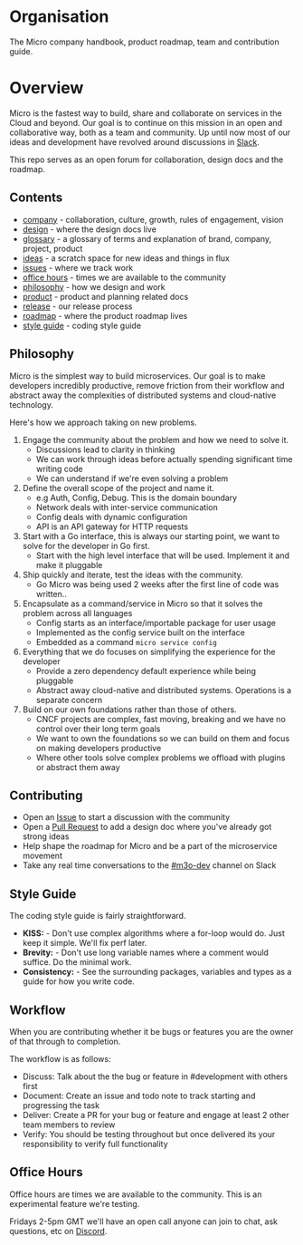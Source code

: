 # Organisation

The Micro company handbook, product roadmap, team and contribution guide.

# Overview 

Micro is the fastest way to build, share and collaborate on services in the Cloud and beyond. Our goal is to continue on this mission in an open and collaborative way, both as a team and community. Up until now most of our ideas and development have revolved around discussions in [Slack](https://slack.m3o.com).

This repo serves as an open forum for collaboration, design docs and the roadmap.

## Contents

- [company](company) - collaboration, culture, growth, rules of engagement, vision
- [design](design) - where the design docs live
- [glossary](glossary.md) - a glossary of terms and explanation of brand, company, project, product
- [ideas](ideas) - a scratch space for new ideas and things in flux
- [issues](https://github.com/m3o/development/issues) - where we track work
- [office hours](#office-hours) - times we are available to the community
- [philosophy](#philosophy) - how we design and work
- [product](product) - product and planning related docs
- [release](company/release-process.md) - our release process
- [roadmap](roadmap) - where the product roadmap lives
- [style guide](#style-guide) - coding style guide

## Philosophy

Micro is the simplest way to build microservices. Our goal is to make developers incredibly productive, 
remove friction from their workflow and abstract away the complexities of distributed systems and cloud-native technology. 

Here's how we approach taking on new problems.

1. Engage the community about the problem and how we need to solve it.
	- Discussions lead to clarity in thinking
	- We can work through ideas before actually spending significant time writing code
	- We can understand if we're even solving a problem
1. Define the overall scope of the project and name it.
	-  e.g Auth, Config, Debug. This is the domain boundary
	- Network deals with inter-service communication
	- Config deals with dynamic configuration
	- API is an API gateway for HTTP requests
2. Start with a Go interface, this is always our starting point, we want to solve for the developer in Go first. 
	- Start with the high level interface that will be used. Implement it and make it pluggable
3. Ship quickly and iterate, test the ideas with the community.
	- Go Micro was being used 2 weeks after the first line of code was written..
4. Encapsulate as a command/service in Micro so that it solves the problem across all languages
	- Config starts as an interface/importable package for user usage
	- Implemented as the config service built on the interface
	- Embedded as a command `micro service config`
5. Everything that we do focuses on simplifying the experience for the developer
	- Provide a zero dependency default experience while being pluggable
	- Abstract away cloud-native and distributed systems. Operations is a separate concern
6. Build on our own foundations rather than those of others.
	- CNCF projects are complex, fast moving, breaking and we have no control over their long term goals
	- We want to own the foundations so we can build on them and focus on making developers productive
	- Where other tools solve complex problems we offload with plugins or abstract them away

## Contributing

- Open an [Issue](https://github.com/m3o/development/issues) to start a discussion with the community
- Open a [Pull Request](https://github.com/m3o/development/pulls) to add a design doc where you've already got strong ideas
- Help shape the roadmap for Micro and be a part of the microservice movement
- Take any real time conversations to the [#m3o-dev](https://micro-services.slack.com/messages/CJ544CH8W/) channel on Slack

## Style Guide

The coding style guide is fairly straightforward.

- **KISS:** - Don't use complex algorithms where a for-loop would do. Just keep it simple. We'll fix perf later. 
- **Brevity:** - Don't use long variable names where a comment would suffice. Do the minimal work.
- **Consistency:** - See the surrounding packages, variables and types as a guide for how you write code.

## Workflow

When you are contributing whether it be bugs or features you are the owner of that through to completion.

The workflow is as follows:

- Discuss: Talk about the the bug or feature in #development with others first
- Document: Create an issue and todo note to track starting and progressing the task
- Deliver: Create a PR for your bug or feature and engage at least 2 other team members to review
- Verify: You should be testing throughout but once delivered its your responsibility to verify full functionality

## Office Hours

Office hours are times we are available to the community. This is an experimental feature we're testing. 

Fridays 2-5pm GMT we'll have an open call anyone can join to chat, ask questions, etc on [Discord](https://discord.gg/hbmJEct).
